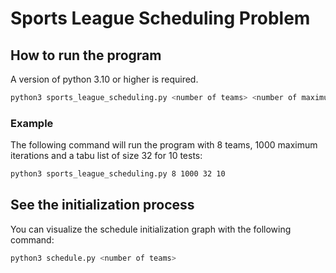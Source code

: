 # Sports League Scheduling Problem

## How to run the program

A version of python 3.10 or higher is required.

```bash
python3 sports_league_scheduling.py <number of teams> <number of maximum iterations> <tabu list size> <number of tests (optional)>
```

### Example
The following command will run the program with 8 teams, 1000 maximum iterations and a tabu list of size 32 for 10 tests:

```bash
python3 sports_league_scheduling.py 8 1000 32 10
```

## See the initialization process
You can visualize the schedule initialization graph with the following command:

```bash
python3 schedule.py <number of teams>
```